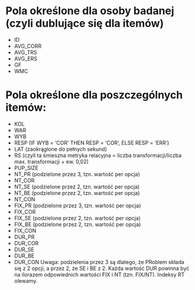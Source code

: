 # Pola określone dla osoby badanej (czyli dublujące się dla itemów)
* ID
* AVG_CORR
* AVG_TRS
* AVG_ERS
* GF
* WMC
# Pola określone dla poszczególnych itemów:
* KOL
* WAR
* WYB
* RESP (IF WYB = ‘COR’ THEN RESP = ‘COR’, ELSE RESP = ‘ERR’)
* LAT (zaokrąglone do pełnych sekund)
* RS (czyli ta śmieszna metryka relacyjna = liczba transformacji/liczba max. transformacji + ew. 0,02)
* PUP_SIZE
* NT_PR (podzielone przez 3, tzn. wartość per opcja)
* NT_COR
* NT_SE (podzielone przez 2, tzn. wartość per opcja)
* NT_BE (podzielone przez 2, tzn. wartość per opcja)
* NT_CON
* FIX_PR (podzielone przez 3, tzn. wartość per opcja)
* FIX_COR
* FIX_SE (podzielone przez 2, tzn. wartość per opcja)
* FIX_BE (podzielone przez 2, tzn. wartość per opcja)
* FIX_CON
* DUR_PR
* DUR_COR
* DUR_SE
* DUR_BE
* DUR_CON
Uwaga: podzielenia przez 3 są dlatego, że PRoblem składa się z 2 opcji, a przez 2, że SE i BE z 2. Każda
wartość DUR powinna być na ilorazem odpowiednich wartości FIX i NT (tzn. FIX/NT). Indeksy RT
olewamy.